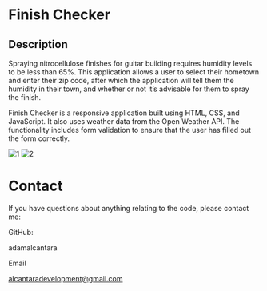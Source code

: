 # Finish Checker

## Description
Spraying nitrocellulose finishes for guitar building requires humidity levels to be less than 65%. This application allows a user to select their hometown and enter their zip code, after which the application will tell them the humidity in their town, and whether or not it’s advisable for them to spray the finish.

Finish Checker is a responsive application built using HTML, CSS, and JavaScript. It also uses weather data from the Open Weather API. The functionality includes form validation to ensure that the user has filled out the form correctly.

![1](https://github.com/adamalcantara/finishchecker/assets/79345904/7bec736e-f9f0-4680-ba4b-74ae85653872)
![2](https://github.com/adamalcantara/finishchecker/assets/79345904/6c97d498-6e90-4caa-919c-eea8143f03d9)

# Contact
If you have questions about anything relating to the code, please contact me: 

GitHub: 

adamalcantara 

Email 

alcantaradevelopment@gmail.com 
